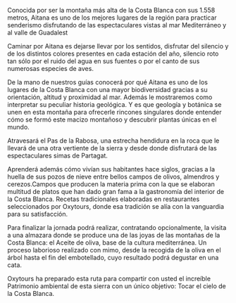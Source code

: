 Conocida por ser la montaña más alta de la Costa Blanca con sus 1.558 metros,
Aitana es uno de los mejores lugares de la región para practicar senderismo
disfrutando de las espectaculares vistas al mar Mediterráneo y al valle de
Guadalest

Caminar por Aitana es dejarse llevar por los sentidos, disfrutar del silencio y
de los distintos colores presentes en cada estación del año, silencio roto tan
sólo por el ruido del agua en sus fuentes o por el canto de sus numerosas
especies de aves.

De la mano de nuestros guías conocerá por qué Aitana es uno de los lugares de la
Costa Blanca con una mayor biodiversidad gracias a su orientación, altitud y
proximidad al mar. Además le mostraremos como interpretar su peculiar historia
geológica. Y es que geología y botánica se unen en esta montaña para ofrecerle
rincones singulares donde entender cómo se formó este macizo montañoso y
descubrir plantas únicas en el mundo.

Atravesará el Pas de la Rabosa, una estrecha hendidura en la roca que le llevará
de una otra vertiente de la sierra y desde donde disfrutará de las
espectaculares simas de Partagat.

Aprenderá además cómo vivían sus habitantes hace siglos, gracias a la huella de
sus pozos de nieve entre bellos campos de olivos, almendros y cerezos.Campos que
producen la materia prima con la que se elaboran multitud de platos que han dado
gran fama a la gastronomía del interior de la Costa Blanca. Recetas
tradicionales elaboradas en restaurantes seleccionados por Oxytours, donde esa
tradición se alía con la vanguardia para su satisfacción.

Para finalizar la jornada podrá realizar, contratando opcionalmente, la visita a
una almazara donde se produce una de las joyas de las montañas de la Costa
Blanca: el Aceite de oliva, base de la cultura mediterránea. Un proceso
laborioso realizado con mimo, desde la recogida de la oliva en el árbol hasta el
fin del embotellado, cuyo resultado podrá degustar en una cata.

Oxytours ha preparado esta ruta para compartir con usted el increíble Patrimonio
ambiental de esta sierra con un único objetivo: Tocar el cielo de la Costa
Blanca.

